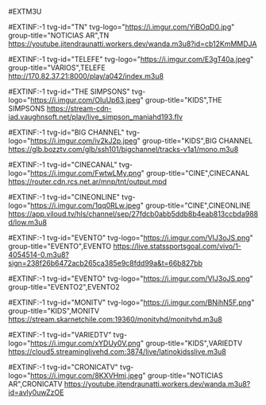 #EXTM3U

#EXTINF:-1 tvg-id="TN" tvg-logo="https://i.imgur.com/YiBOqD0.jpg" group-title="NOTICIAS AR",TN 
https://youtube.jitendraunatti.workers.dev/wanda.m3u8?id=cb12KmMMDJA

#EXTINF:-1 tvg-id="TELEFE" tvg-logo="https://i.imgur.com/E3gT40a.jpeg" group-title="VARIOS",TELEFE 
http://170.82.37.21:8000/play/a042/index.m3u8

#EXTINF:-1 tvg-id="THE SIMPSONS" tvg-logo="https://i.imgur.com/OIuUp63.jpeg" group-title="KIDS",THE SIMPSONS
https://stream-cdn-iad.vaughnsoft.net/play/live_simpson_maniahd193.flv

#EXTINF:-1 tvg-id="BIG CHANNEL" tvg-logo="https://i.imgur.com/iv2kJ2p.jpeg" group-title="KIDS",BIG CHANNEL
https://glb.bozztv.com/glb/ssh101/bigchannel/tracks-v1a1/mono.m3u8

#EXTINF:-1 tvg-id="CINECANAL" tvg-logo="https://i.imgur.com/FwtwLMy.png" group-title="CINE",CINECANAL 
https://router.cdn.rcs.net.ar/mnp/tnt/output.mpd

#EXTINF:-1 tvg-id="CINEONLINE" tvg-logo="https://i.imgur.com/1qq0RLw.jpeg" group-title="CINE",CINEONLINE
https://app.viloud.tv/hls/channel/sep/27fdcb0abb5ddb8b4eab813ccbda988d/low.m3u8

#EXTINF:-1 tvg-id="EVENTO" tvg-logo="https://i.imgur.com/VIJ3oJS.png" group-title="EVENTO",EVENTO
https://live.statssportsgoal.com/vivo/1-4054514-0.m3u8?sign=238f26b6472acb265ca385e9c8fdd99a&t=66b827bb

#EXTINF:-1 tvg-id="EVENTO" tvg-logo="https://i.imgur.com/VIJ3oJS.png" group-title="EVENTO2",EVENTO2

#EXTINF:-1 tvg-id="MONITV" tvg-logo="https://i.imgur.com/BNihN5F.png" group-title="KIDS",MONITV
https://stream.skarnetchile.com:19360/monitvhd/monitvhd.m3u8

#EXTINF:-1 tvg-id="VARIEDTV" tvg-logo="https://i.imgur.com/xYDUy0V.png" group-title="KIDS",VARIEDTV
https://cloud5.streaminglivehd.com:3874/live/latinokidsslive.m3u8

#EXTINF:-1 tvg-id="CRONICATV" tvg-logo="https://i.imgur.com/8KXVHmj.jpeg" group-title="NOTICIAS AR",CRONICATV
https://youtube.jitendraunatti.workers.dev/wanda.m3u8?id=avly0uwZzOE



